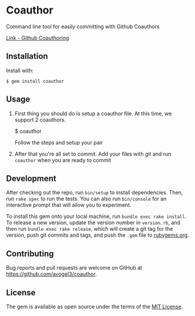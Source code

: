 # Coauthor

Command line tool for easily committing with Github Coauthors

[Link - Github Coauthoring](https://help.github.com/articles/creating-a-commit-with-multiple-authors/)

## Installation

Install with: 

    $ gem install coauthor

## Usage

1) First thing you should do is setup a coauthor file. At this time, we support 2 coauthors. 
    
    $ coauthor 

    Follow the steps and setup your pair

2) After that you're all set to commit. Add your files with git and run `coauthor` when you are ready to commit

## Development

After checking out the repo, run `bin/setup` to install dependencies. Then, run `rake spec` to run the tests. You can also run `bin/console` for an interactive prompt that will allow you to experiment.

To install this gem onto your local machine, run `bundle exec rake install`. To release a new version, update the version number in `version.rb`, and then run `bundle exec rake release`, which will create a git tag for the version, push git commits and tags, and push the `.gem` file to [rubygems.org](https://rubygems.org).

## Contributing

Bug reports and pull requests are welcome on GitHub at https://github.com/avogel3/coauthor.

## License

The gem is available as open source under the terms of the [MIT License](https://opensource.org/licenses/MIT).
